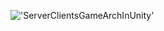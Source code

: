 !['ServerClientsGameArchInUnity'](https://unity3d.com/sites/default/files/013-bullet_spawn_position.png)
